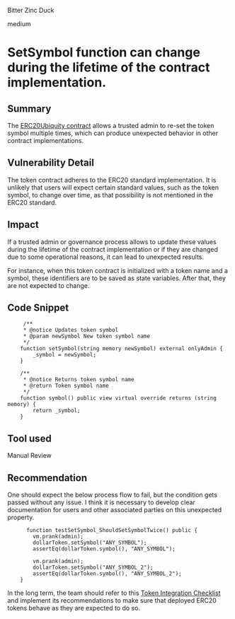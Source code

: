 Bitter Zinc Duck

medium

# SetSymbol function can change during the lifetime of the contract implementation.

## Summary

The [ERC20Ubiquity contract](https://github.com/sherlock-audit/2023-12-ubiquity/blob/main/ubiquity-dollar/packages/contracts/src/dollar/core/ERC20Ubiquity.sol#L21) allows a trusted admin to re-set the token symbol multiple times, which can produce unexpected behavior in other contract implementations.

## Vulnerability Detail

The token contract adheres to the ERC20 standard implementation. It is unlikely that users will expect certain standard values, such as the token symbol, to change over time, as that possibility is not mentioned in the ERC20 standard. 

## Impact

If a trusted admin or governance process allows to update these values during the lifetime of the contract implementation or if they are changed due to some operational reasons, it can lead to unexpected results.

For instance, when this token contract is initialized with a token name and a symbol, these identifiers are to be saved as state variables. After that, they are not expected to change.

## Code Snippet

```solidity
     /**
     * @notice Updates token symbol
     * @param newSymbol New token symbol name
     */
    function setSymbol(string memory newSymbol) external onlyAdmin {
        _symbol = newSymbol;
    }

    /**
     * @notice Returns token symbol name
     * @return Token symbol name
     */
    function symbol() public view virtual override returns (string memory) {
        return _symbol;
    }
```

## Tool used

Manual Review

## Recommendation

One should expect the below process flow to fail, but the condition gets passed without any issue. I think it is necessary to develop clear documentation for users and other associated parties on this unexpected property.

```solidity
      function testSetSymbol_ShouldSetSymbolTwice() public {
        vm.prank(admin);
        dollarToken.setSymbol("ANY_SYMBOL");
        assertEq(dollarToken.symbol(), "ANY_SYMBOL");

        vm.prank(admin);
        dollarToken.setSymbol("ANY_SYMBOL_2");
        assertEq(dollarToken.symbol(), "ANY_SYMBOL_2");
    }
```

In the long term, the team should refer to this [Token Integration Checklist](https://solodit.xyz/issues/name-symbol-and-decimals-functions-can-change-during-the-lifetime-of-ytoken-trailofbits-yearn-v2-vaults-pdf) and implement its recommendations to make sure that deployed ERC20 tokens behave as they are expected to do so.
